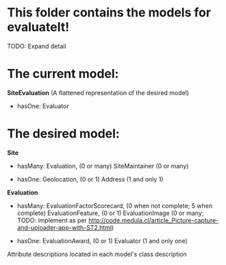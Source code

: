 # This folder contains the models for evaluateIt!

TODO: Expand detail

# The current model:

**SiteEvaluation** (A flattened representation of the desired model)

* hasOne: Evaluator

# The desired model:

**Site**

* hasMany: Evaluation, (0 or many)
	     SiteMaintainer (0 or many)

* hasOne:  Geolocation, (0 or 1)
		 Address (1 and only 1)

**Evaluation**

* hasMany: EvaluationFactorScorecard, (0 when not complete; 5 when complete)
		 EvaluationFeature, (0 or 1)
		 EvaluationImage (0 or many; TODO: implement as per http://code.medula.cl/article_Picture-capture-and-uploader-app-with-ST2.html)

* hasOne:  EvaluationAward, (0 or 1)
		 Evaluator (1 and only one)


Attribute descriptions located in each model's class description




		



